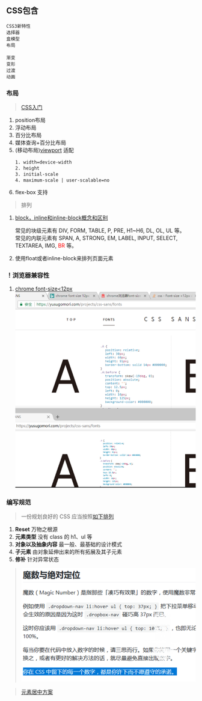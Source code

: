 ## CSS包含
    CSS3新特性
    选择器
    盒模型
    布局
    
    渐变
    变形
    过渡
    动画

### 布局
> [CSS入门](http://zh.learnlayout.com/media-queries.html)
1. position布局
2. 浮动布局
3. 百分比布局
4. 媒体查询+百分比布局
5. (移动布局)[viewport](https://dev.opera.com/articles/an-introduction-to-meta-viewport-and-viewport/) 适配  
    ```
    1. width=device-width
    2. height
    3. initial-scale
    4. maximum-scale | user-scalable=no
    ```
6. flex-box 支持

>排列
1. [block，inline和inline-block概念和区别](http://www.cnblogs.com/KeithWang/p/3139517.html)  

    常见的块级元素有 DIV, FORM, TABLE, P, PRE, H1~H6, DL, OL, UL 等。  
    常见的内联元素有 SPAN, A, STRONG, EM, LABEL, INPUT, SELECT, TEXTAREA, IMG, <font color="red">BR</font> 等。
2. 使用float或者inline-block来排列页面元素

### ！浏览器兼容性

1. [chrome font-size<12px](https://stackoverflow.com/questions/2295095/font-size-12px-doesnt-have-effect-in-google-chrome)  
![chrome firefox 显示效果比较](../img/font12.png 'chrome中文版字体显示最小12px，效果反而有点好')

### 编写规范

>一份规划良好的 CSS 应当按照[如下排列](https://github.com/chadluo/CSS-Guidelines/blob/master/README.md#%E4%BB%A3%E7%A0%81%E9%A1%BA%E5%BA%8F)
1.    **Reset** 万物之根源
2.    **元素类型** 没有 class 的 h1、ul 等
3.    **对象以及抽象内容** 最一般、最基础的设计模式
4.    **子元素** 由对象延伸出来的所有拓展及其子元素
5.    **修补** 针对异常状态


>![魔数](./魔数.png)

>[元素居中方案](https://segmentfault.com/a/1190000000381042#articleHeader6)
